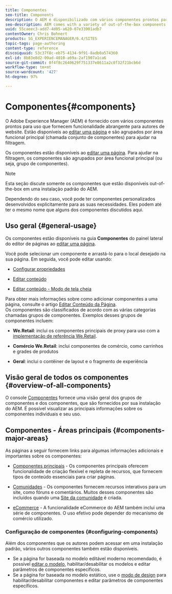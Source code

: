 ```yaml
---
title: Componentes
seo-title: Components
description: O AEM é disponibilizado com vários componentes prontos para uso que fornecem funcionalidade abrangente para os autores de sites
seo-description: AEM comes with a variety of out-of-the-box components that provide comprehensive functionality for website authors
uuid: 55caeec3-add7-4d05-a620-07e33901adb7
contentOwner: Chris Bohnert
products: SG_EXPERIENCEMANAGER/6.4/SITES
topic-tags: page-authoring
content-type: reference
discoiquuid: 53c37f8c-eb75-4134-9f91-8adb0a574360
exl-id: 8b83e8d2-09ad-4010-a69a-2af1907a1ca6
source-git-commit: 0f4f8c2640629f751337e8611a2c8f32f21bcb6d
workflow-type: tm+mt
source-wordcount: '427'
ht-degree: 97%

---
```


# Componentes{#components}

O Adobe Experience Manager (AEM) é fornecido com vários componentes prontos para uso que fornecem funcionalidade abrangente para autores de website. Estão disponíveis ao [editar uma página](/help/sites-authoring/editing-content.md) e são agrupados por área funcional principal (chamada conjunto de componentes) para ajudar na filtragem.

Os componentes estão disponíveis ao [editar uma página](/help/sites-authoring/editing-content.md). Para ajudar na filtragem, os componentes são agrupados por área funcional principal (ou seja, grupo de componentes).

>[!NOTE]
>
>Esta seção discute somente os componentes que estão disponíveis out-of-the-box em uma instalação padrão do AEM.
>
>Dependendo do seu caso, você pode ter componentes personalizados desenvolvidos explicitamente para as suas necessidades. Eles podem até ter o mesmo nome que alguns dos componentes discutidos aqui.

## Uso geral   {#general-usage}

Os componentes estão disponíveis na guia **Componentes** do painel lateral do editor de páginas ao [editar uma página](/help/sites-authoring/editing-content.md).

Você pode selecionar um componente e arrastá-lo para o local desejado na sua página. Em seguida, você pode editar usando:

* [Configurar propriedades](/help/sites-authoring/editing-page-properties.md)
* [Editar conteúdo](/help/sites-authoring/editing-content.md)

* [Editar conteúdo - Modo de tela cheia](/help/sites-authoring/editing-content.md#edit-content-full-screen-mode)

Para obter mais informações sobre como adicionar componentes a uma página, consulte o artigo [Editar Conteúdo da Página](/help/sites-authoring/editing-content.md).\
Os componentes são classificados de acordo com as várias categorias chamadas grupos de componentes. Exemplos desses grupos de componentes incluem:

* **We.Retail**: inclui os componentes principais de proxy para uso com a [implementação de referência We.Retail](/help/sites-developing/we-retail.md).

* **Comércio We.Retail**: inclui componentes de comércio, como carrinhos e grades de produtos

* **Geral**: inclui o contêiner de layout e o fragmento de experiência

## Visão geral de todos os componentes {#overview-of-all-components}

O console [Componentes](/help/sites-authoring/default-components-console.md) fornece uma visão geral dos grupos de componentes e dos componentes, que são fornecidos por sua instalação do AEM. É possível visualizar as principais informações sobre os componentes individuais e seu uso.

## Componentes - Áreas principais {#components-major-areas}

As páginas a seguir fornecem links para algumas informações adicionais e importantes sobre os componentes:

* [Componentes principais](https://experienceleague.adobe.com/docs/experience-manager-core-components/using/introduction.html?lang=pt-BR) - Os componentes principais oferecem funcionalidade de criação flexível e repleta de recursos, que fornecem tipos de conteúdo essenciais para criar páginas.

* [Comunidades](/help/communities/author-communities.md) - Os componentes fornecem recursos interativos para um site, como fóruns e comentários. Muitos desses componentes são incluídos quando uma [Site da comunidade](/help/communities/overview.md) é criada.

* [eCommerce](/help/sites-administering/ecommerce.md) - A funcionalidade eCommerce do AEM também inclui uma série de componentes. O uso efetivo pode depender do mecanismo de comércio utilizado.

### Configuração de componentes {#configuring-components}

Além dos componentes que os autores podem acessar em uma instalação padrão, vários outros componentes também estão disponíveis.

* Se a página for baseada no modelo editável moderno recomendado, é possível [editar o modelo](/help/sites-authoring/templates.md), habilitar/desabilitar os modelos e editar parâmetros de componentes específicos.
* Se a página for baseada no modelo estático, use o [modo de design](/help/sites-authoring/default-components-designmode.md#enable-disable-components) para habilitar/desabilitar componentes e editar parâmetros de componentes específicos.
